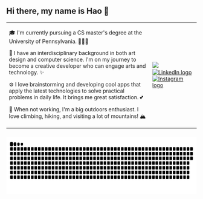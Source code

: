 <h2 align="left">Hi there, my name is Hao 🌸</h2>


<table style="border: none;">
<tr>
<td valign="top" style="border: none;">

🎓 I'm currently pursuing a CS master's degree at the University of Pennsylvania. 👩🏻‍💻

🎨 I have an interdisciplinary background in both art design and computer science. I'm on my journey to become a creative developer who can engage arts and technology. ✨

⚙️ I love brainstorming and developing cool apps that apply the latest technologies to solve practical problems in daily life. It brings me great satisfaction. 💕

🍏 When not working, I'm a big outdoors enthusiast. I love climbing, hiking, and visiting a lot of mountains! 🏔️

</td>
<td style="border: none;">

<img src="https://media.tenor.com/Yb9m-oHU20QAAAAi/%E7%BA%BF%E6%9D%A1%E5%B0%8F%E7%8B%97.gif" height="160" />

<a href="https://www.linkedin.com/in/tan-hao/" target="_blank">
  <img src="https://img.shields.io/static/v1?message=LinkedIn&logo=linkedin&label=&color=0077B5&logoColor=white&labelColor=&style=for-the-badge" height="25" alt="LinkedIn logo" />
</a>
<a href="https://www.instagram.com/tanhaoww/" target="_blank">
  <img src="https://img.shields.io/static/v1?message=Instagram&logo=instagram&label=&color=E4405F&logoColor=white&labelColor=&style=for-the-badge" height="25" alt="Instagram logo" />
</a>

</td>
</tr>
</table>



###
<img align="left" height="150" src="https://raw.githubusercontent.com/tanhaow/tanhaow/output/snake.svg" alt="Snake animation" />
<br clear="both">

###

